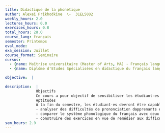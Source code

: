 ```yaml
---
title: Didactique de la phonétique
author: Alexei Prikhodkine  \-  31EL5002
weekly_hours: 2.0
lectures_hours: 0.0
exercices_hours: 0.0
total_hours: 28.0
course_lang: français
semester: Printemps
eval_mode: 
exa_session: Juillet
course_format: Seminaire
cursus:
  - {name: Maîtrise universitaire (Master of Arts, MA) - Français langue étrangère, type: N/A, credits: \-}
  - {name: Diplôme d'Etudes Spécialisées en didactique du français langue étrangère, type: N/A, credits: \-}

objective:  |
            
description:  |
              Objectifs
              Ce cours a pour objectif de sensibiliser les étudiant-es à la remédiation phonétique en contexte FLE sous les angles théorique et pratique. Dune part, seront présentés les principaux courants didactiques concernés par lenseignement de la prononciation. Dautre part, il sagira de familiariser les étudiant-es avec les différentes techniques de la correction phonétique. Les questions suivantes serviront de fil rouge au cours : sur quels éléments linguistiques faudrait-il mettre un focus lors de la remédiation phonétique ? quel modèle de prononciation devrait être privilégié en classe ? Le cours est complété par une ou deux séances dobservation des pratiques denseignement en classe de FLE de niveau B1.
              Aptitudes
              A la fin du semestre, les étudiant-es devront être capables de :
              - analyser des difficultés de prononciation dapprenants de langues premières différentes ;
              - comparer le système phonologique du français avec ceux des langues premières des élèves ;
              - construire des exercices en vue de remédier aux difficultés des apprenants.
sem_hours: 2.0
---
```

